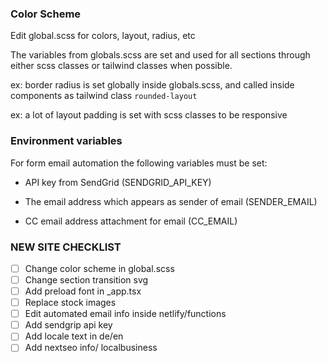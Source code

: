 ### Color Scheme

Edit global.scss for colors, layout, radius, etc

The variables from globals.scss are set and used for all sections through either scss classes or tailwind classes when possible.

ex: border radius is set globally inside globals.scss, and called inside components as tailwind class `rounded-layout`

ex: a lot of layout padding is set with scss classes to be responsive

### Environment variables

For form email automation the following variables must be set:

- API key from SendGrid
  (SENDGRID_API_KEY)

- The email address which appears as sender of email
  (SENDER_EMAIL)

- CC email address attachment for email
  (CC_EMAIL)

### NEW SITE CHECKLIST

- [ ] Change color scheme in global.scss
- [ ] Change section transition svg
- [ ] Add preload font in \_app.tsx
- [ ] Replace stock images
- [ ] Edit automated email info inside netlify/functions
- [ ] Add sendgrip api key
- [ ] Add locale text in de/en
- [ ] Add nextseo info/ localbusiness
